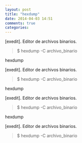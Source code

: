 ```yaml
---
layout: post
title: "hexdump"
date: 2014-04-03 14:51
comments: true
categories: 
---
```

[exedit]. Editor de archivos binarios.

>$ hexdump -C archivo_binario

hexdump

[exedit]. Editor de archivos binarios.

>$ hexdump -C archivo_binario

hexdump

[exedit]. Editor de archivos binarios.

>$ hexdump -C archivo_binario

hexdump

[exedit]. Editor de archivos binarios.

>$ hexdump -C archivo_binario

